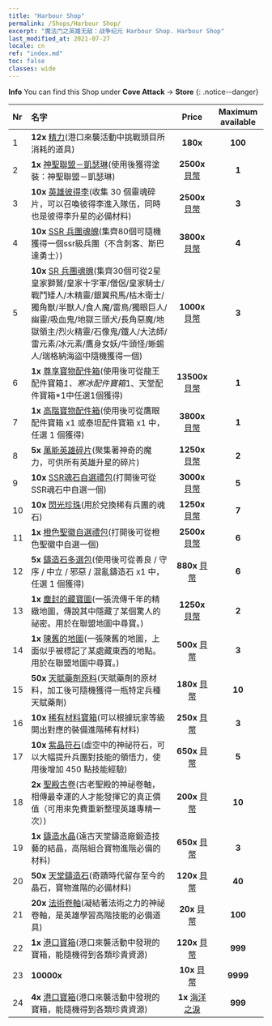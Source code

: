 ```yaml
---
title: "Harbour Shop"
permalink: /Shops/Harbour Shop/
excerpt: "魔法门之英雄无敌：战争纪元 Harbour Shop. Harbour Shop"
last_modified_at: 2021-07-27
locale: cn
ref: "index.md"
toc: false
classes: wide
---
```


**Info** You can find this Shop under **Cove Attack** -> **Store** 
{: .notice--danger}

  |  Nr  |      名字      |         Price        |   Maximum available      |
  |:-----|:---------------|:--------------------:|:------------------------:|
  | 1 |  **12x** [精力](/cn/Items/con_954/)(港口來襲活動中挑戰頭目所消耗的道具) |  **180x** <i class="fas fa-gem"/>  | **100** |
  | 2 |  **1x** [神聖聯盟－凱瑟琳](/cn/Items/con_1032/)(使用後獲得塗裝：神聖聯盟－凱瑟琳) |  **2500x** [貝幣](/cn/Items/con_950/)  | **1** |
  | 3 |  **10x** [英雄彼得李](/cn/Items/her_397/)(收集 30 個靈魂碎片，可以召喚彼得李進入隊伍，同時也是彼得李升星的必備材料) |  **2500x** [貝幣](/cn/Items/con_950/)  | **3** |
  | 4 |  **10x** [SSR 兵團魂魄](/cn/Items/con_535/)(集齊80個可隨機獲得一個ssr級兵團（不含刺客、斯巴達勇士）) |  **3800x** [貝幣](/cn/Items/con_950/)  | **4** |
  | 5 |  **10x** [SR 兵團魂魄](/cn/Items/con_534/)(集齊30個可從2星皇家獅鷲/皇家十字軍/僧侶/皇家騎士/戰鬥矮人/木精靈/銀翼飛馬/枯木衛士/獨角獸/半獸人/食人魔/雷鳥/獨眼巨人/幽靈/吸血鬼/地獄三頭犬/長角惡魔/地獄領主/烈火精靈/石像鬼/鐵人/大法師/雷元素/冰元素/鷹身女妖/牛頭怪/蜥蜴人/瑞格納海盜中隨機獲得一個) |  **1000x** [貝幣](/cn/Items/con_950/)  | **3** |
  | 6 |  **1x** [尊享寶物配件箱](/cn/Items/con_1740/)(使用後可從龍王配件寶箱*1、寒冰配件寶箱*1、天堂配件寶箱*1中任選1個獲得) |  **13500x** [貝幣](/cn/Items/con_950/)  | **1** |
  | 7 |  **1x** [高階寶物配件箱](/cn/Items/con_1433/)(使用後可從鷹眼配件寶箱 x1 或泰坦配件寶箱 x1 中，任選 1 個獲得) |  **3800x** [貝幣](/cn/Items/con_950/)  | **1** |
  | 8 |  **5x** [萬能英雄碎片](/cn/Items/her_358/)(聚集著神奇的魔力，可供所有英雄升星的碎片) |  **1250x** [貝幣](/cn/Items/con_950/)  | **2** |
  | 9 |  **10x** [SSR魂石自選禮包](/cn/Items/con_1105/)(打開後可從SSR魂石中自選一個) |  **3000x** [貝幣](/cn/Items/con_950/)  | **5** |
  | 10 |  **10x** [閃光珍珠](/cn/Items/con_527/)(用於兌換稀有兵團的魂石) |  **1250x** [貝幣](/cn/Items/con_950/)  | **7** |
  | 11 |  **1x** [橙色聖徽自選禮包](/cn/Items/con_1104/)(打開後可從橙色聖徽中自選一個) |  **2500x** [貝幣](/cn/Items/con_950/)  | **6** |
  | 12 |  **5x** [鑄造石多選包](/cn/Items/con_1480/)(使用後可從善良 / 守序 / 中立 / 邪惡 / 混亂鑄造石 x1 中，任選 1 個獲得) |  **880x** [貝幣](/cn/Items/con_950/)  | **6** |
  | 13 |  **1x** [塵封的藏寶圖](/cn/Items/con_1156/)(一張流傳千年的精緻地圖，傳說其中隱藏了某個驚人的祕密。用於在聯盟地圖中尋寶。) |  **1250x** [貝幣](/cn/Items/con_950/)  | **2** |
  | 14 |  **1x** [陳舊的地圖](/cn/Items/con_1155/)(一張陳舊的地圖，上面似乎被標記了某處藏東西的地點。用於在聯盟地圖中尋寶。) |  **500x** [貝幣](/cn/Items/con_950/)  | **3** |
  | 15 |  **50x** [天賦藥劑原料](/cn/Items/con_1120/)(天賦藥劑的原材料，加工後可隨機獲得一瓶特定兵種天賦藥劑) |  **180x** [貝幣](/cn/Items/con_950/)  | **10** |
  | 16 |  **10x** [稀有材料寶箱](/cn/Items/con_757/)(可以根據玩家等級開出對應的裝備進階稀有材料) |  **250x** [貝幣](/cn/Items/con_950/)  | **3** |
  | 17 |  **10x** [紫晶符石](/cn/Items/con_720/)(虛空中的神祕符石，可以大幅提升兵團對技能的領悟力，使用後增加 450 點技能經驗) |  **650x** [貝幣](/cn/Items/con_950/)  | **5** |
  | 18 |  **2x** [聖殿古卷](/cn/Items/con_697/)(古老聖殿的神祕卷軸，相傳最幸運的人才能發揮它的真正價值（可用來免費重新整理英雄專精一次）) |  **200x** [貝幣](/cn/Items/con_950/)  | **10** |
  | 19 |  **1x** [鑄造水晶](/cn/Items/art_189/)(遠古天堂鑄造廠鍛造技藝的結晶，高階組合寶物進階必備的材料) |  **650x** [貝幣](/cn/Items/con_950/)  | **3** |
  | 20 |  **50x** [天堂鑄造石](/cn/Items/art_188/)(奇蹟時代留存至今的晶石，寶物進階的必備材料) |  **120x** [貝幣](/cn/Items/con_950/)  | **40** |
  | 21 |  **20x** [法術卷軸](/cn/Items/con_694/)(凝結著法術之力的神祕卷軸，是英雄學習高階技能的必備道具) |  **20x** [貝幣](/cn/Items/con_950/)  | **100** |
  | 22 |  **1x** [港口寶箱](/cn/Items/con_1093/)(港口來襲活動中發現的寶箱，能隨機得到各類珍貴資源) |  **120x** [貝幣](/cn/Items/con_950/)  | **999** |
  | 23 |  **10000x** <i class="fas fa-coins"/> |  **10x** [貝幣](/cn/Items/con_950/)  | **9999** |
  | 24 |  **4x** [港口寶箱](/cn/Items/con_1093/)(港口來襲活動中發現的寶箱，能隨機得到各類珍貴資源) |  **1x** [海洋之淚](/cn/Items/con_955/)  | **999** |

